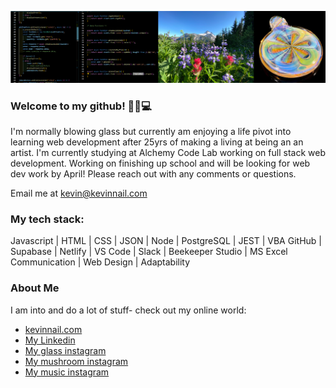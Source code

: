 ![banner](banner.png)

### Welcome to my github! 👋😎💻

I'm normally blowing glass but currently am enjoying a life pivot into learning web development after 25yrs of making a living at being an an artist. I'm currently studying at Alchemy Code Lab working on full stack web development. Working on finishing up school and will be looking for web dev work by April! Please reach out with any comments or questions.

Email me at kevin@kevinnail.com

### My tech stack:

Javascript | HTML | CSS | JSON | Node | PostgreSQL | JEST | VBA
GitHub | Supabase | Netlify | VS Code | Slack | Beekeeper Studio | MS Excel
Communication | Web Design | Adaptability

### About Me

I am into and do a lot of stuff- check out my online world:

-   [kevinnail.com](https://www.kevinnail.com/)
-   [My Linkedin](https://www.linkedin.com/in/kevinnail/)
-   [My glass instagram](https://www.instagram.com/stresslessglass/)
-   [ My mushroom instagram](https://www.instagram.com/good_morning_mushrooms/)
-   [ My music instagram](https://www.instagram.com/kevinnail_music/)
